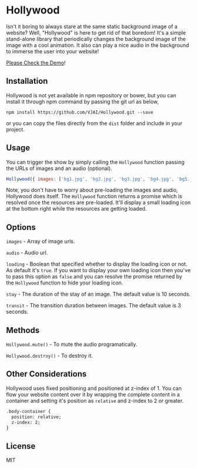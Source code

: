 # Hollywood

Isn't it boring to always stare at the same static background image of a website? Well, "Hollywood" is here to get rid of that boredom! It's a simple stand-alone library that periodically changes the background image of the image with a cool animation. It also can play a nice audio in the background to immerse the user into your website!

[Please Check the Demo](http://prideparrot.com/demos/hollywood/index.html)!

## Installation

Hollywood is not yet available in npm repository or bower, but you can install it through npm command by passing the git url as below,

```
npm install https://github.com/VJAI/Hollywood.git --save
```

or you can copy the files directly from the `dist` folder and include in your project.

## Usage

You can trigger the show by simply calling the `Hollywood` function passing the URLs of images and an audio (optional).

```javascript
Hollywood({ images: ['bg1.jpg', 'bg2.jpg', 'bg3.jpg', 'bg4.jpg', 'bg5.jpg'], audio: 'audio.mp3' });
```

Note, you don't have to worry about pre-loading the images and audio, Hollywood does itself. The `Hollywood` function returns a promise which is resolved once the resources are pre-loaded. It'll display a small loading icon at the bottom right while the resources are getting loaded. 

## Options

`images` - Array of image urls.

`audio` - Audio url.

`loading` - Boolean that specified whether to display the loading icon or not. As default it's `true`. If you want to display your own loading icon then you've to pass this option as `false` and you can resolve the promise returned by the `Hollywood` function to hide your loading icon.

`stay` - The duration of the stay of an image. The default value is 10 seconds.

`transit` - The transition duration between images. The default value is 3 seconds.

## Methods

`Hollywood.mute()` - To mute the audio programatically.

`Hollywood.destroy()` - To destroy it.

## Other Considerations

Hollywood uses fixed positioning and positioned at z-index of 1. You can flow your website content over it by wrapping the complete content in a container and setting it's position as `relative` and z-index to 2 or greater.

```html
.body-container {
  position: relative;
  z-index: 2;
}
```

## License

MIT
